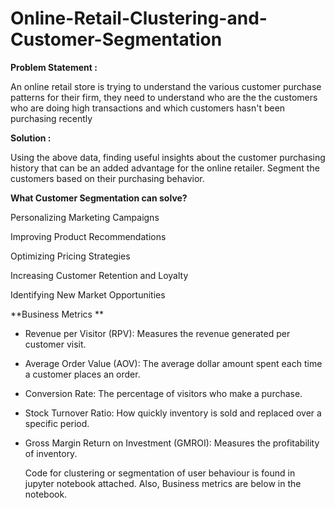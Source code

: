 # Online-Retail-Clustering-and-Customer-Segmentation


**Problem Statement :**

An online retail store is trying to understand the various customer purchase patterns for their firm, they need to understand who are the the customers who are doing high transactions
and which customers hasn't been purchasing recently

**Solution :**

Using the above data, finding useful insights about the customer purchasing history that can be an added advantage for the online retailer. 
Segment the customers based on their purchasing behavior.

**What Customer Segmentation can solve?**

Personalizing Marketing Campaigns

Improving Product Recommendations

Optimizing Pricing Strategies

Increasing Customer Retention and Loyalty

Identifying New Market Opportunities

**Business Metrics **

- Revenue per Visitor (RPV): Measures the revenue generated per customer visit.
- Average Order Value (AOV): The average dollar amount spent each time a customer places an order.
- Conversion Rate: The percentage of visitors who make a purchase.
- Stock Turnover Ratio: How quickly inventory is sold and replaced over a specific period.
- Gross Margin Return on Investment (GMROI): Measures the profitability of inventory.

  Code for clustering or segmentation of user behaviour is found in jupyter notebook attached.
  Also, Business metrics are below in the notebook.
